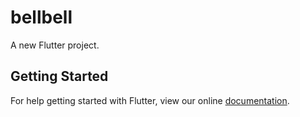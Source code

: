# bellbell

A new Flutter project.

## Getting Started

For help getting started with Flutter, view our online
[documentation](https://flutter.io/).
